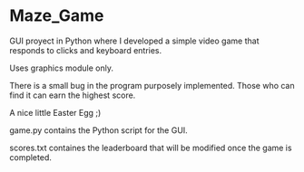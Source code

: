 # Maze_Game
GUI proyect in Python where I developed a simple video game that responds to clicks and keyboard entries.

Uses graphics module only.

There is a small bug in the program purposely implemented. Those who can find it can earn the highest score.

A nice little Easter Egg ;)

game.py contains the Python script for the GUI.

scores.txt containes the leaderboard that will be modified once the game is completed.
